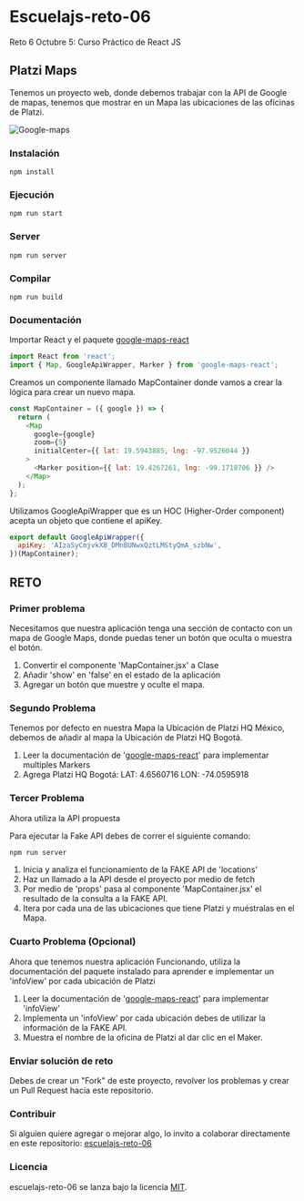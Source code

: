 # Escuelajs-reto-06

Reto 6 Octubre 5: Curso Práctico de React JS

## Platzi Maps

Tenemos un proyecto web, donde debemos trabajar con la API de Google de mapas, tenemos que mostrar en un Mapa las ubicaciones de las oficinas de Platzi.

![Google-maps](https://raw.githubusercontent.com/platzi/escuelajs-reto-06/master/screenshot.png?token=ACQQY5TB2DOOKO5CD7LURB25UFNGK)

### Instalación

```
npm install
```

### Ejecución

```
npm run start
```

### Server

```
npm run server
```

### Compilar

```
npm run build
```

### Documentación

Importar React y el paquete [google-maps-react](https://www.npmjs.com/package/google-maps-react)

```javascript
import React from 'react';
import { Map, GoogleApiWrapper, Marker } from 'google-maps-react';
```

Creamos un componente llamado MapContainer donde vamos a crear la lógica para crear un nuevo mapa.

```javascript
const MapContainer = ({ google }) => {
  return (
    <Map
      google={google}
      zoom={5}
      initialCenter={{ lat: 19.5943885, lng: -97.9526044 }}
    >
      <Marker position={{ lat: 19.4267261, lng: -99.1718706 }} />
    </Map>
  );
};
```

Utilizamos GoogleApiWrapper que es un HOC (Higher-Order component) acepta un objeto que contiene el apiKey.

```javascript
export default GoogleApiWrapper({
  apiKey: 'AIzaSyCmjvkXB_DMnBUNwxQztLMStyQmA_szbNw',
})(MapContainer);
```

## RETO

### Primer problema

Necesitamos que nuestra aplicación tenga una sección de contacto con un mapa de Google Maps, donde puedas tener un botón que oculta o muestra el botón.

1. Convertir el componente 'MapContainer.jsx' a Clase
2. Añadir 'show' en 'false' en el estado de la aplicación
3. Agregar un botón que muestre y oculte el mapa.

### Segundo Problema

Tenemos por defecto en nuestra Mapa la Ubicación de Platzi HQ México, debemos de añadir al mapa la Ubicación de Platzi HQ Bogotá.

1. Leer la documentación de '[google-maps-react](https://www.npmjs.com/package/google-maps-react)' para implementar multiples Markers
2. Agrega Platzi HQ Bogotá: LAT: 4.6560716 LON: -74.0595918

### Tercer Problema

Ahora utiliza la API propuesta

Para ejecutar la Fake API debes de correr el siguiente comando:

```bash
npm run server
```

1. Inicia y analiza el funcionamiento de la FAKE API de 'locations'
2. Haz un llamado a la API desde el proyecto por medio de fetch
3. Por medio de 'props' pasa al componente 'MapContainer.jsx' el resultado de la consulta a la FAKE API.
4. Itera por cada una de las ubicaciones que tiene Platzi y muéstralas en el Mapa.

### Cuarto Problema (Opcional)

Ahora que tenemos nuestra aplicación Funcionando, utiliza la documentación del paquete instalado para aprender e implementar un 'infoView' por cada ubicación de Platzi

1. Leer la documentación de '[google-maps-react](https://www.npmjs.com/package/google-maps-react)' para implementar 'infoView'
2. Implementa un 'infoView' por cada ubicación debes de utilizar la información de la FAKE API.
3. Muestra el nombre de la oficina de Platzi al dar clic en el Maker.

### Enviar solución de reto

Debes de crear un "Fork" de este proyecto, revolver los problemas y crear un Pull Request hacia este repositorio.

### Contribuir

Si alguien quiere agregar o mejorar algo, lo invito a colaborar directamente en este repositorio: [escuelajs-reto-06](https://github.com/platzi/escuelajs-reto-06/)

### Licencia

escuelajs-reto-06 se lanza bajo la licencia [MIT](https://opensource.org/licenses/MIT).

